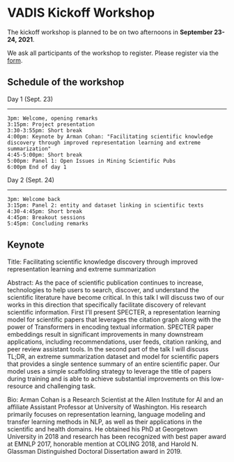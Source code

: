 # VADIS Kickoff Workshop

The kickoff workshop is planned to be on two afternoons in **September 23-24, 2021**. 

We ask all participants of the workshop to register.
Please register via the [form](https://forms.gle/6CTYWu8P1PZ4zaJW6).

## Schedule of the workshop

Day 1 (Sept. 23)
* * * * *
	3pm: Welcome, opening remarks
	3:15pm: Project presentation
	3:30-3:55pm: Short break
	4:00pm: Keynote by Arman Cohan: "Facilitating scientific knowledge discovery through improved representation learning and extreme summarization"
	4:45-5:00pm: Short break
	5:00pm: Panel 1: Open Issues in Mining Scientific Pubs
	6:00pm End of day 1

Day 2 (Sept. 24)
* * * * *
	3pm: Welcome back
	3:15pm: Panel 2: entity and dataset linking in scientific texts
	4:30-4:45pm: Short break
	4:45pm: Breakout sessions
	5:45pm: Concluding remarks




## Keynote

Title: Facilitating scientific knowledge discovery through improved representation learning and extreme summarization

Abstract: As the pace of scientific publication continues to increase, technologies to help users to search, discover, and understand the scientific literature have become critical. In this talk I will discuss two of our works in this direction that specifically facilitate discovery of relevant scientific information. First I'll present SPECTER, a representation learning model for scientific papers that leverages the citation graph along with the power of Transformers in encoding textual information. SPECTER paper embeddings result in significant improvements in many downstream applications, including recommendations, user feeds, citation ranking, and peer review assistant tools. In the second part of the talk I will discuss TL;DR, an extreme summarization dataset and model for scientific papers that provides a single sentence summary of an entire scientific paper. Our model uses a simple scaffolding strategy to leverage the title of papers during training and is able to achieve substantial improvements on this low-resource and challenging task.

Bio: Arman Cohan is a Research Scientist at the Allen Institute for AI and an affiliate Assistant Professor at University of Washington. His research primarily focuses on representation learning, language modeling and transfer learning methods in NLP, as well as their applications in the scientific and health domains. He obtained his PhD at Georgetown University in 2018 and research has been recognized with best paper award at EMNLP 2017, honorable mention at COLING 2018, and Harold N. Glassman Distinguished Doctoral Dissertation award in 2019.


